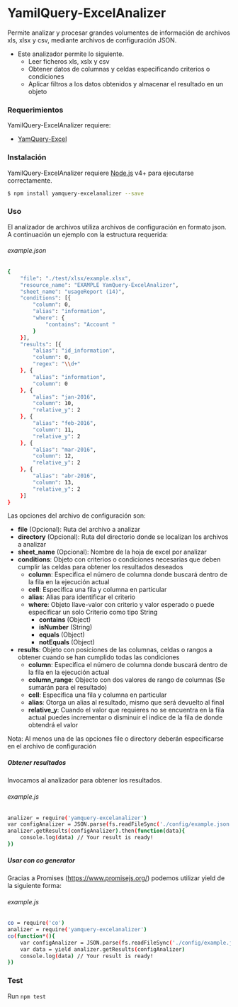 # YamilQuery-ExcelAnalizer

Permite analizar y procesar grandes volumentes de información de archivos xls, xlsx y csv, mediante archivos de configuración JSON.

+ Este analizador permite lo siguiente.
  - Leer ficheros xls, xslx y csv
  - Obtener datos de columnas y celdas especificando criterios o condiciones
  - Aplicar filtros a los datos obtenidos y almacenar el resultado en un objeto

### Requerimientos

YamilQuery-ExcelAnalizer requiere:

* [YamQuery-Excel](https://www.npmjs.com/package/yamQuery-excel) 

### Instalación

YamilQuery-ExcelAnalizer requiere [Node.js](https://nodejs.org/) v4+ para ejecutarse correctamente.

```sh
$ npm install yamquery-excelanalizer --save
```

### Uso

El analizador de archivos utiliza archivos de configuración en formato json.
A continuación un ejemplo con la estructura requerida:

###### example.json
```sh
{
	"file": "./test/xlsx/example.xlsx",
	"resource_name": "EXAMPLE YamQuery-ExcelAnalizer",
	"sheet_name": "usageReport (14)",
	"conditions": [{
		"column": 0,
		"alias": "information",
		"where": {
			"contains": "Account "
		}
	}],
	"results": [{
		"alias": "id_information",
		"column": 0,
		"regex": "\\d+"
	}, {
		"alias": "information",
		"column": 0
	}, {
		"alias": "jan-2016",
		"column": 10,
		"relative_y": 2
	}, {
		"alias": "feb-2016",
		"column": 11,
		"relative_y": 2
	}, {
		"alias": "mar-2016",
		"column": 12,
		"relative_y": 2
	}, {
		"alias": "abr-2016",
		"column": 13,
		"relative_y": 2
	}]
}
```
Las opciones del archivo de configuración son:
+ __file__ (Opcional): Ruta del archivo a analizar
+ __directory__ (Opcional): Ruta del directorio donde se localizan los archivos a analizar
+ __sheet_name__ (Opcional): Nombre de la hoja de excel por analizar
+ __conditions__: Objeto con criterios o condiciones necesarias que deben cumplir las celdas para obtener los resultados deseados
  - __column__: Especifica el número de columna donde buscará dentro de la fila en la ejecución actual
  - __cell__: Especifica una fila y columna en particular
  - __alias__: Alias para identificar el criterio
  - __where__: Objeto llave-valor con criterio y valor esperado o puede especificar un solo Criterio como tipo String 
    - __contains__ (Object)
    - __isNumber__ (String)
    - __equals__ (Object)
    - __notEquals__ (Object)
+ __results__: Objeto con posiciones de las columnas, celdas o rangos a obtener cuando se han cumplido todas las condiciones
  - __column__: Especifica el número de columna donde buscará dentro de la fila en la ejecución actual
  - __column_range__: Objecto con dos valores de rango de columnas (Se sumarán para el resultado)
  - __cell__: Especifica una fila y columna en particular
  - __alias__: Otorga un alias al resultado, mismo que será devuelto al final
  - __relative_y__: Cuando el valor que requieres no se encuentra en la fila actual puedes incrementar o disminuir el indice de la fila de donde obtendrá el valor

Nota: Al menos una de las opciones file o directory deberán especificarse en el archivo de configuración
##### Obtener resultados
Invocamos al analizador para obtener los resultados.
###### example.js
```sh
analizer = require('yamquery-excelanalizer')
var configAnalizer = JSON.parse(fs.readFileSync('./config/example.json', 'utf8'))
analizer.getResults(configAnalizer).then(function(data){
	console.log(data) // Your result is ready!
})
```

##### Usar con co generator
Gracias a Promises (https://www.promisejs.org/) podemos utilizar yield de la siguiente forma:
###### example.js
```sh
co = require('co')
analizer = require('yamquery-excelanalizer')
co(function*(){
	var configAnalizer = JSON.parse(fs.readFileSync('./config/example.json', 'utf8'))
	var data = yield analizer.getResults(configAnalizer)
	console.log(data) // Your result is ready!
})
```


### Test
Run ```npm test ```